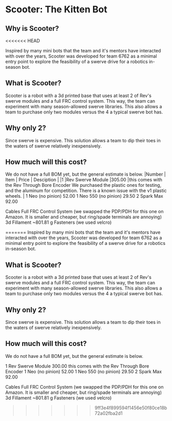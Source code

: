 Scooter: The Kitten Bot
===============================================

## Why is Scooter?
<<<<<<< HEAD

Inspired by many mini bots that the team and it's mentors have interacted with over the years, Scooter was developed for team 6762 as a minimal entry point to explore the feasibility of a swerve drive for a robotics in-season bot.

## What is Scooter?

Scooter is a robot with a 3d printed base that uses at least 2 of Rev's swerve modules and a full FRC control system. This way, the team can experiment with many season-allowed swerve libraries. This also allows a team to purchase only two modules versus the 4 a typical swerve bot has.

## Why only 2?

Since swerve is expensive. This solution allows a team to dip their toes in the waters of swerve relatively inexpensively.

## How much will this cost?

We do not have a full BOM yet, but the general estimate is below.
|Number | Item | Price | Desciption |
|1 |Rev Swerve Module |305.00 |this comes with the Rev Through Bore Encoder We purchased the plastic ones for testing, and the aluminum for competition. There is a known issue with the v1 plastic wheels. |
1 Neo (no pinion) 52.00
1 Neo 550 (no pinion) 29.50
2 Spark Max 92.00

Cables
Full FRC Control System (we swapped the PDP/PDH for this one on Amazon. It is smaller and cheaper, but ring/spade terminals are annoying)
3d Fillament ~801.81 g
Fasteners (we used velcro)

=======
Inspired by many mini bots that the team and it's mentors have interacted with over the years, Scooter was developed for team 6762 as a minimal entry point to explore the feasibility of a swerve drive for a robotics in-season bot.

## What is Scooter?
Scooter is a robot with a 3d printed base that uses at least 2 of Rev's swerve modules and a full FRC control system. This way, the team can experiment with many season-allowed swerve libraries. This also allows a team to purchase only two modules versus the 4 a typical swerve bot has.

## Why only 2?
Since swerve is expensive. This solution allows a team to dip their toes in the waters of swerve relatively inexpensively.

## How much will this cost?
We do not have a full BOM yet, but the general estimate is below.

1 Rev Swerve Module 300.00 this comes with the Rev Through Bore Encoder
1 Neo (no pinion) 52.00
1 Neo 550 (no pinion) 29.50
2 Spark Max 92.00

Cables
Full FRC Control System (we swapped the PDP/PDH for this one on Amazon. It is smaller and cheaper, but ring/spade terminals are annoying)
3d Fillament ~801.81 g 
Fasteners (we used velcro)



>>>>>>> 9ff3e4f899594f1456e50f80ce18b72a02fba2d1
[](https://cad.onshape.com/documents/dc911cfa8b3dccdac654b76b/w/eddf5a90f3b74427297dde25/e/3c74e6053ab6216a8b7a64ff)
